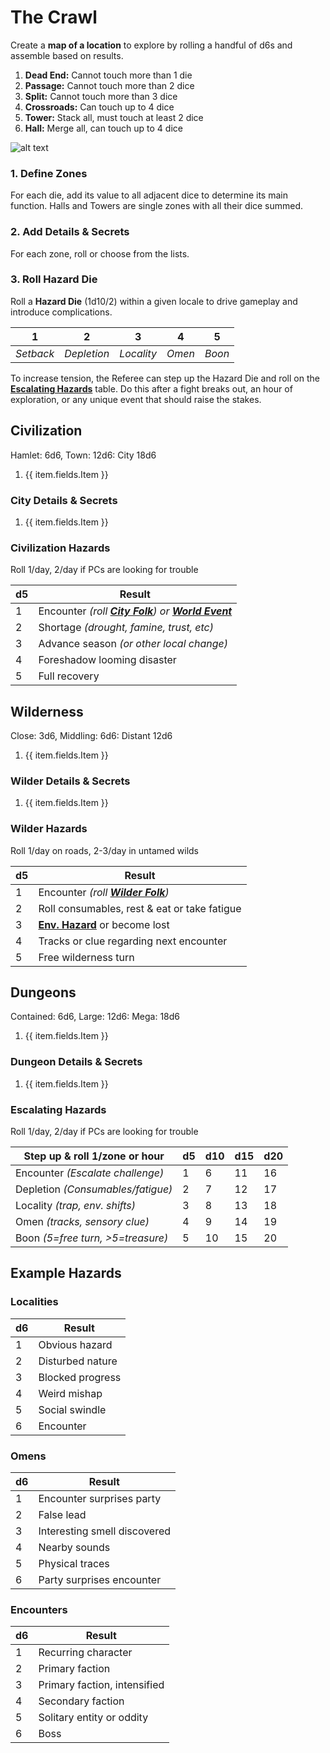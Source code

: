 # The Crawl

Create a **map of a location** to explore by rolling a handful of d6s and assemble based on results.

1. **Dead End:** Cannot touch more than 1 die
2. **Passage:** Cannot touch more than 2 dice
3. **Split:** Cannot touch more than 3 dice
4. **Crossroads:** Can touch up to 4 dice
5. **Tower:** Stack all, must touch at least 2 dice
6. **Hall:** Merge all, can touch up to 4 dice

![alt text](https://via.placeholder.com/800x300 "Provided by unsplash.com")

### 1. Define Zones

For each die, add its value to all adjacent dice to determine its main function. Halls and Towers are single zones with all their dice summed.

### 2. Add Details & Secrets

For each zone, roll or choose from the lists.

### 3. Roll Hazard Die

Roll a **Hazard Die** (1d10/2) within a given locale to drive gameplay and introduce complications.

| 1        | 2         | 3         | 4    | 5      |
|:--------:|:---------:|:---------:|:----:|:------:|
| *Setback* | *Depletion* | *Locality* | *Omen* | *Boon* |

To increase tension, the Referee can step up the Hazard Die and roll on the [**Escalating Hazards**](#escalating-hazards) table. Do this after a fight breaks out, an hour of exploration, or any unique event that should raise the stakes.

## Civilization

Hamlet: 6d6, Town: 12d6: City 18d6

<ol class="d36-table single-space">
    <li
        v-for="item in atCrawlCityLocations"
    >
        {{ item.fields.Item }}
    </li>
</ol>

### City Details & Secrets

<ol class="d36-table">
    <li
        v-for="item in atCrawlCityDetails"
    >
        {{ item.fields.Item }}
    </li>
</ol>

### Civilization Hazards

Roll 1/day, 2/day if PCs are looking for trouble

| d5| Result                                                                                                 |
|---|--------------------------------------------------------------------------------------------------------|
| 1 | Encounter *(roll [**City Folk**]((the-folken.md#city-folk))) or [**World Event**](the-world.md#world-events)* |
| 2 | Shortage *(drought, famine, trust, etc)*                                                                   |
| 3 | Advance season *(or other local change)*                                                                  |
| 4 | Foreshadow looming disaster                                                                           |
| 5 | Full recovery                                                                                         |

## Wilderness

Close: 3d6, Middling: 6d6: Distant 12d6

<ol class="d36-table single-space">
    <li
        v-for="item in atCrawlWilderLocations"
    >
        {{ item.fields.Item }}
    </li>
</ol>

### Wilder Details & Secrets

<ol class="d36-table">
    <li
        v-for="item in atCrawlWilderDetails"
    >
        {{ item.fields.Item }}
    </li>
</ol>

### Wilder Hazards

Roll 1/day on roads, 2-3/day in untamed wilds

| d5| Result                                                             |
|---|--------------------------------------------------------------------|
| 1 | Encounter *(roll [**Wilder Folk**]((the-folken.md#wilder-folk)))*      |
| 2 | Roll consumables, rest & eat or take fatigue                       |
| 3 | [**Env. Hazard**](the-world.md#environment-hazards) or become lost |
| 4 | Tracks or clue regarding next encounter                            |
| 5 | Free wilderness turn                                               |

## Dungeons

Contained: 6d6, Large: 12d6: Mega: 18d6

<ol class="d36-table single-space">
    <li
        v-for="item in atCrawlDungeonLocations"
    >
        {{ item.fields.Item }}
    </li>
</ol>

### Dungeon Details & Secrets

<ol class="d36-table">
    <li
        v-for="item in atCrawlDungeonDetails"
    >
        {{ item.fields.Item }}
    </li>
</ol>

### Escalating Hazards

Roll 1/day, 2/day if PCs are looking for trouble

| Step up & roll 1/zone or hour | d5 | d10 | d15 | d20 |
| ----------------------------- |----|-----|-----|-----|
| Encounter *(Escalate challenge)* | 1  | 6   | 11  | 16  |
| Depletion *(Consumables/fatigue)*| 2  | 7   | 12  | 17  |
| Locality *(trap, env. shifts)*   | 3  | 8   | 13  | 18  |
| Omen *(tracks, sensory clue)*    | 4  | 9   | 14  | 19  |
| Boon *(5=free turn, >5=treasure)* | 5  | 10  | 15  | 20  |

## Example Hazards

<div class="flex--lg">
<div class="w33--lg mt2 pr1--lg">

### Localities

| d6| Result           |
|---|------------------|
| 1 | Obvious hazard   |
| 2 | Disturbed nature |
| 3 | Blocked progress |
| 4 | Weird mishap     |
| 5 | Social swindle   |
| 6 | Encounter        |

</div>
<div class="w33--lg mt2 pl1--lg pr1--lg">

### Omens

| d6| Result                       |
|---|------------------------------|
| 1 | Encounter surprises party    |
| 2 | False lead                   |
| 3 | Interesting smell discovered |
| 4 | Nearby sounds                |
| 5 | Physical traces              |
| 6 | Party surprises encounter    |

</div>
<div class="w33--lg mt2 pl1--lg">

### Encounters

| d6| Result                       |
|---|------------------------------|
| 1 | Recurring character          |
| 2 | Primary faction              |
| 3 | Primary faction, intensified |
| 4 | Secondary faction            |
| 5 | Solitary entity or oddity    |
| 6 | Boss                         |

</div>
</div>

